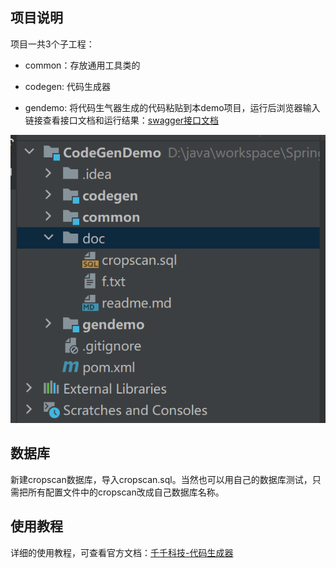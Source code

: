 ## 项目说明

项目一共3个子工程：

- common：存放通用工具类的

- codegen: 代码生成器

- gendemo: 将代码生气器生成的代码粘贴到本demo项目，运行后浏览器输入链接查看接口文档和运行结果：[swagger接口文档](http://localhost:8888/doc.html)

![](img\2023-12-16-01-50-15-image.png)

## 数据库

新建cropscan数据库，导入cropscan.sql。当然也可以用自己的数据库测试，只需把所有配置文件中的cropscan改成自己数据库名称。

## 使用教程

详细的使用教程，可查看官方文档：[千千科技-代码生成器](http://lqjai.com/pages/codegenerate/index.html)
